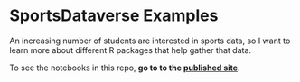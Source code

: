 # SportsDataverse Examples

An increasing number of students are interested in sports data, so I want to learn more about different R packages that help gather that data.

To see the notebooks in this repo, **go to to the [published site](https://utdata.github.io/sportsdataverse-examples/)**. 
